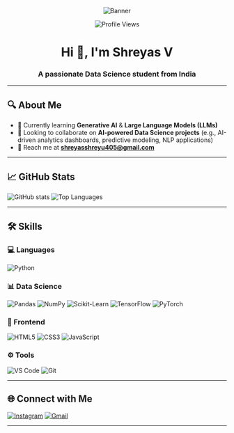 <!-- Profile Banner -->
<p align="center">
  <img src="https://github.com/shreyas27092004/shreyass27092004/blob/main/banner.png" alt="Banner">
</p>

<p align="center">
  <img src="https://komarev.com/ghpvc/?username=shreyas27092004&color=blue&style=flat" alt="Profile Views">
</p>

<h1 align="center">Hi 👋, I'm Shreyas V</h1>
<h3 align="center">A passionate Data Science student from India</h3>

---

## 🔍 About Me
- 📖 Currently learning **Generative AI** & **Large Language Models (LLMs)**
- 🤝 Looking to collaborate on **AI-powered Data Science projects** (e.g., AI-driven analytics dashboards, predictive modeling, NLP applications)
- 📧 Reach me at **shreyasshreyu405@gmail.com**

---

## 📈 GitHub Stats
![GitHub stats](https://github-readme-stats.vercel.app/api?username=shreyas27092004&show_icons=true&theme=radical&hide_border=true&bg_color=0D1117)
![Top Languages](https://github-readme-stats.vercel.app/api/top-langs/?username=shreyas27092004&layout=compact&theme=radical&hide_border=true&bg_color=0D1117)

---

## 🛠 Skills
### 💻 Languages
![Python](https://img.shields.io/badge/Python-3776AB?style=for-the-badge&logo=python&logoColor=white)

### 📊 Data Science
![Pandas](https://img.shields.io/badge/Pandas-150458?style=for-the-badge&logo=pandas&logoColor=white)
![NumPy](https://img.shields.io/badge/NumPy-013243?style=for-the-badge&logo=numpy&logoColor=white)
![Scikit-Learn](https://img.shields.io/badge/Scikit_Learn-F7931E?style=for-the-badge&logo=scikit-learn&logoColor=white)
![TensorFlow](https://img.shields.io/badge/TensorFlow-FF6F00?style=for-the-badge&logo=tensorflow&logoColor=white)
![PyTorch](https://img.shields.io/badge/PyTorch-EE4C2C?style=for-the-badge&logo=pytorch&logoColor=white)

### 🎨 Frontend
![HTML5](https://img.shields.io/badge/HTML5-E34F26?style=for-the-badge&logo=html5&logoColor=white)
![CSS3](https://img.shields.io/badge/CSS3-1572B6?style=for-the-badge&logo=css3&logoColor=white)
![JavaScript](https://img.shields.io/badge/JavaScript-F7DF1E?style=for-the-badge&logo=javascript&logoColor=black)

### ⚙ Tools
![VS Code](https://img.shields.io/badge/VS_Code-0078D4?style=for-the-badge&logo=visual-studio-code&logoColor=white)
![Git](https://img.shields.io/badge/Git-F05032?style=for-the-badge&logo=git&logoColor=white)

---

## 🌐 Connect with Me
[![Instagram](https://img.shields.io/badge/Instagram-%23E4405F.svg?style=for-the-badge&logo=Instagram&logoColor=white)](https://www.instagram.com/shreyas__v_/)
[![Gmail](https://img.shields.io/badge/Gmail-D14836?style=for-the-badge&logo=gmail&logoColor=white)](mailto:shreyasshreyu405@gmail.com)

---
